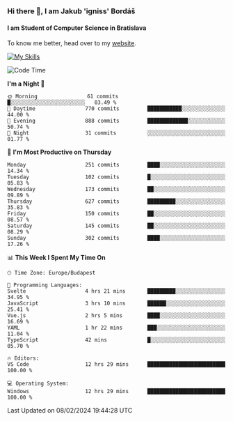 ### Hi there 👋, I am Jakub 'igniss' Bordáš

#### I am Student of Computer Science in Bratislava
To know me better, head over to my [website](https://bordas.sk).

[![My Skills](https://skillicons.dev/icons?i=js,html,css,figma,svelte,java,kotlin,python,postgresql,typescript,nest,nodejs)](https://bordas.sk)


<!--START_SECTION:waka-->
![Code Time](http://img.shields.io/badge/Code%20Time-1%2C401%20hrs%2036%20mins-blue)

**I'm a Night 🦉** 

```text
🌞 Morning                61 commits          █░░░░░░░░░░░░░░░░░░░░░░░░   03.49 % 
🌆 Daytime                770 commits         ███████████░░░░░░░░░░░░░░   44.00 % 
🌃 Evening                888 commits         █████████████░░░░░░░░░░░░   50.74 % 
🌙 Night                  31 commits          ░░░░░░░░░░░░░░░░░░░░░░░░░   01.77 % 
```
📅 **I'm Most Productive on Thursday** 

```text
Monday                   251 commits         ████░░░░░░░░░░░░░░░░░░░░░   14.34 % 
Tuesday                  102 commits         █░░░░░░░░░░░░░░░░░░░░░░░░   05.83 % 
Wednesday                173 commits         ██░░░░░░░░░░░░░░░░░░░░░░░   09.89 % 
Thursday                 627 commits         █████████░░░░░░░░░░░░░░░░   35.83 % 
Friday                   150 commits         ██░░░░░░░░░░░░░░░░░░░░░░░   08.57 % 
Saturday                 145 commits         ██░░░░░░░░░░░░░░░░░░░░░░░   08.29 % 
Sunday                   302 commits         ████░░░░░░░░░░░░░░░░░░░░░   17.26 % 
```


📊 **This Week I Spent My Time On** 

```text
🕑︎ Time Zone: Europe/Budapest

💬 Programming Languages: 
Svelte                   4 hrs 21 mins       █████████░░░░░░░░░░░░░░░░   34.95 % 
JavaScript               3 hrs 10 mins       ██████░░░░░░░░░░░░░░░░░░░   25.41 % 
Vue.js                   2 hrs 5 mins        ████░░░░░░░░░░░░░░░░░░░░░   16.69 % 
YAML                     1 hr 22 mins        ███░░░░░░░░░░░░░░░░░░░░░░   11.04 % 
TypeScript               42 mins             █░░░░░░░░░░░░░░░░░░░░░░░░   05.70 % 

🔥 Editors: 
VS Code                  12 hrs 29 mins      █████████████████████████   100.00 % 

💻 Operating System: 
Windows                  12 hrs 29 mins      █████████████████████████   100.00 % 
```


 Last Updated on 08/02/2024 19:44:28 UTC
<!--END_SECTION:waka-->
